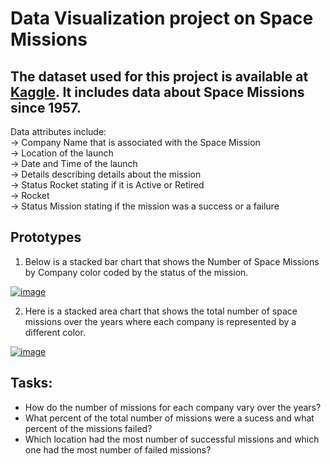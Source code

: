 # Data Visualization project on Space Missions

## The dataset used for this project is available at [Kaggle](https://www.kaggle.com/agirlcoding/all-space-missions-from-1957). It includes data about Space Missions since 1957.
Data attributes include: <br />
-> Company Name that is associated with the Space Mission <br />
-> Location of the launch <br />
-> Date and Time of the launch <br />
-> Details describing details about the mission <br />
-> Status Rocket stating if it is Active or Retired <br />
->  Rocket <br />
-> Status Mission stating if the mission was a success or a failure <br />

## Prototypes

1. Below is a stacked bar chart that shows the Number of Space Missions by Company color coded by the status of the mission.<br />

[![image](https://user-images.githubusercontent.com/51784083/94752416-2b65da00-0359-11eb-8a70-958394a4aa75.png)](https://vizhub.com/naisargidave/1264b2b5b1254558afa43c4759c15742)

2. Here is a stacked area chart that shows the total number of space missions over the years where each company is represented by a different color. <br />

[![image](https://user-images.githubusercontent.com/51784083/94752748-1d648900-035a-11eb-8bbe-6845a96b9ca2.png)](https://vizhub.com/naisargidave/565903655f0e4171af91a310afc13e55)

## Tasks:

* How do the number of missions for each company vary over the years?
* What percent of the total number of missions were a sucess and what percent of the missions failed?
* Which location had the most number of successful missions and which one had the most number of failed missions?
